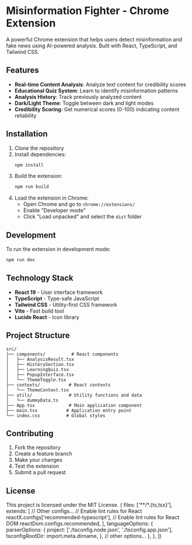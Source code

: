 # Misinformation Fighter - Chrome Extension

A powerful Chrome extension that helps users detect misinformation and fake news using AI-powered analysis. Built with React, TypeScript, and Tailwind CSS.

## Features

- **Real-time Content Analysis**: Analyze text content for credibility scores
- **Educational Quiz System**: Learn to identify misinformation patterns
- **Analysis History**: Track previously analyzed content
- **Dark/Light Theme**: Toggle between dark and light modes
- **Credibility Scoring**: Get numerical scores (0-100) indicating content reliability

## Installation

1. Clone the repository
2. Install dependencies:
   ```bash
   npm install
   ```
3. Build the extension:
   ```bash
   npm run build
   ```
4. Load the extension in Chrome:
   - Open Chrome and go to `chrome://extensions/`
   - Enable "Developer mode"
   - Click "Load unpacked" and select the `dist` folder

## Development

To run the extension in development mode:

```bash
npm run dev
```

## Technology Stack

- **React 19** - User interface framework
- **TypeScript** - Type-safe JavaScript
- **Tailwind CSS** - Utility-first CSS framework
- **Vite** - Fast build tool
- **Lucide React** - Icon library

## Project Structure

```
src/
├── components/          # React components
│   ├── AnalysisResult.tsx
│   ├── HistorySection.tsx
│   ├── LearningQuiz.tsx
│   ├── PopupInterface.tsx
│   └── ThemeToggle.tsx
├── contexts/           # React contexts
│   └── ThemeContext.tsx
├── utils/              # Utility functions and data
│   └── dummyData.ts
├── App.tsx             # Main application component
├── main.tsx           # Application entry point
└── index.css          # Global styles
```

## Contributing

1. Fork the repository
2. Create a feature branch
3. Make your changes
4. Test the extension
5. Submit a pull request

## License

This project is licensed under the MIT License.
  {
    files: ['**/*.{ts,tsx}'],
    extends: [
      // Other configs...
      // Enable lint rules for React
      reactX.configs['recommended-typescript'],
      // Enable lint rules for React DOM
      reactDom.configs.recommended,
    ],
    languageOptions: {
      parserOptions: {
        project: ['./tsconfig.node.json', './tsconfig.app.json'],
        tsconfigRootDir: import.meta.dirname,
      },
      // other options...
    },
  },
])
```
